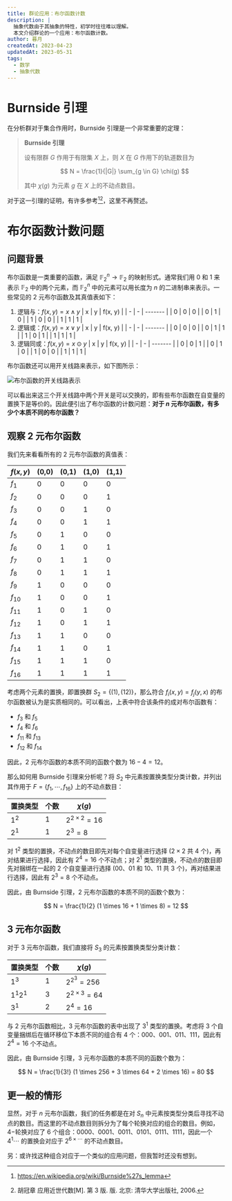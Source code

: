 ```yaml
---
title: 群论应用：布尔函数计数
description: |
  抽象代数由于其抽象的特性，初学时往往难以理解。
  本文介绍群论的一个应用：布尔函数计数。
author: 暮月
createdAt: 2023-04-23
updatedAt: 2023-05-31
tags:
  - 数学
  - 抽象代数
---
```


# Burnside 引理

在分析群对于集合作用时，Burnside 引理是一个非常重要的定理：

> **Burnside 引理**
>
> 设有限群 $G$ 作用于有限集 $X$ 上，则 $X$ 在 $G$ 作用下的轨道数目为
>
> $$
> N = \frac{1}{|G|} \sum_{g \in G} \chi(g)
> $$
>
> 其中 $\chi(g)$ 为元素 $g$ 在 $X$ 上的不动点数目。

对于这一引理的证明，有许多参考[^1][^2]，这里不再赘述。

# 布尔函数计数问题

## 问题背景

布尔函数是一类重要的函数，满足 $\mathbb{F}_2^n \to \mathbb{F}_2$ 的映射形式。通常我们用 0 和 1 来表示 $\mathbb{F}_2$ 中的两个元素，而 $\mathbb{F}_2^n$ 中的元素可以用长度为 $n$ 的二进制串来表示。一些常见的 2 元布尔函数及其真值表如下：

1. 逻辑与：$f(x, y) = x \land y$
   | x | y | f(x, y) |
   | - | - | ------- |
   | 0 | 0 | 0 |
   | 0 | 1 | 0 |
   | 1 | 0 | 0 |
   | 1 | 1 | 1 |
2. 逻辑或：$f(x, y) = x \lor y$
   | x | y | f(x, y) |
   | - | - | ------- |
   | 0 | 0 | 0 |
   | 0 | 1 | 1 |
   | 1 | 0 | 1 |
   | 1 | 1 | 1 |
3. 逻辑同或：$f(x, y) = x \odot y$
   | x | y | f(x, y) |
   | - | - | ------- |
   | 0 | 0 | 1 |
   | 0 | 1 | 0 |
   | 1 | 0 | 0 |
   | 1 | 1 | 1 |

布尔函数还可以用开关线路来表示，如下图所示：

![布尔函数的开关线路表示](/blog/group-theory/boolean-circuit.excalidraw.svg)

可以看出来这三个开关线路中两个开关是可以交换的，即有些布尔函数在自变量的置换下是等价的。因此便引出了布尔函数的计数问题：**对于 $n$ 元布尔函数，有多少个本质不同的布尔函数？**

## 观察 2 元布尔函数

我们先来看看所有的 $2$ 元布尔函数的真值表：

| $f(x, y)$ | (0,0) | (0,1) | (1,0) | (1,1) |
| --------- | ----- | ----- | ----- | ----- |
| $f_{1}$   | 0     | 0     | 0     | 0     |
| $f_{2}$   | 0     | 0     | 0     | 1     |
| $f_{3}$   | 0     | 0     | 1     | 0     |
| $f_{4}$   | 0     | 0     | 1     | 1     |
| $f_{5}$   | 0     | 1     | 0     | 0     |
| $f_{6}$   | 0     | 1     | 0     | 1     |
| $f_{7}$   | 0     | 1     | 1     | 0     |
| $f_{8}$   | 0     | 1     | 1     | 1     |
| $f_{9}$   | 1     | 0     | 0     | 0     |
| $f_{10}$  | 1     | 0     | 0     | 1     |
| $f_{11}$  | 1     | 0     | 1     | 0     |
| $f_{12}$  | 1     | 0     | 1     | 1     |
| $f_{13}$  | 1     | 1     | 0     | 0     |
| $f_{14}$  | 1     | 1     | 0     | 1     |
| $f_{15}$  | 1     | 1     | 1     | 0     |
| $f_{16}$  | 1     | 1     | 1     | 1     |

考虑两个元素的置换，即置换群 $S_2 = \{ (1), (12) \}$，那么符合 $f_i (x, y) = f_j (y, x)$ 的布尔函数被认为是实质相同的。可以看出，上表中符合该条件的成对布尔函数有：

- $f_3$ 和 $f_5$
- $f_4$ 和 $f_6$
- $f_{11}$ 和 $f_{13}$
- $f_{12}$ 和 $f_{14}$

因此，$2$ 元布尔函数的本质不同的函数个数为 $16 - 4 = 12$。

那么如何用 Burnside 引理来分析呢？将 $S_2$ 中元素按置换类型分类计数，并列出其作用于 $F = \{ f_1, \cdots, f_{16} \}$ 上的不动点数目：

| 置换类型 | 个数 | $\chi(g)$             |
| -------- | ---- | --------------------- |
| $1^2$    | 1    | $2^{2 \times 2} = 16$ |
| $2^1$    | 1    | $2^3 = 8$             |

对 $1^2$ 类型的置换，不动点的数目即先对每个自变量进行选择 ($2 \times 2$ 共 4 个)，再对结果进行选择，因此有 $2^4 = 16$ 个不动点；对 $2^1$ 类型的置换，不动点的数目即先对捆绑在一起的 2 个自变量进行选择 (00、01 和 10、11 共 $3$ 个)，再对结果进行选择，因此有 $2^3 = 8$ 个不动点。

因此，由 Burnside 引理，$2$ 元布尔函数的本质不同的函数个数为：

$$
N = \frac{1}{2} (1 \times 16 + 1 \times 8) = 12
$$

## 3 元布尔函数

对于 $3$ 元布尔函数，我们直接将 $S_3$ 的元素按置换类型分类计数：

| 置换类型  | 个数 | $\chi(g)$             |
| --------- | ---- | --------------------- |
| $1^3$     | 1    | $2^{2^3} = 256$       |
| $1^1 2^1$ | 3    | $2^{2 \times 3} = 64$ |
| $3^1$     | 2    | $2^4 = 16$            |

与 $2$ 元布尔函数相比，$3$ 元布尔函数的表中出现了 $3^1$ 类型的置换。考虑将 3 个自变量捆绑后在循环移位下本质不同的组合有 4 个：000、001、011、111，因此有 $2^4 = 16$ 个不动点。

因此，由 Burnside 引理，$3$ 元布尔函数的本质不同的函数个数为：

$$
N = \frac{1}{3!} (1 \times 256 + 3 \times 64 + 2 \times 16) = 80
$$

## 更一般的情形

显然，对于 $n$ 元布尔函数，我们的任务都是在对 $S_n$ 中元素按类型分类后寻找不动点的数目。而这里的不动点数目则拆分为了每个轮换对应的组合的数目。例如，$4-$轮换对应了 6 个组合：0000、0001、0011、0101、0111、1111，因此一个 $4^1 \cdots$ 的置换会对应于 $2^{6 \times \cdots}$ 的不动点数目。

另：或许找这种组合对应于一个类似的应用问题，但我暂时还没有想到。

[^1]: https://en.wikipedia.org/wiki/Burnside%27s_lemma
[^2]: 胡冠章 应用近世代数[M]. 第 3 版. 版. 北京: 清华大学出版社, 2006.
